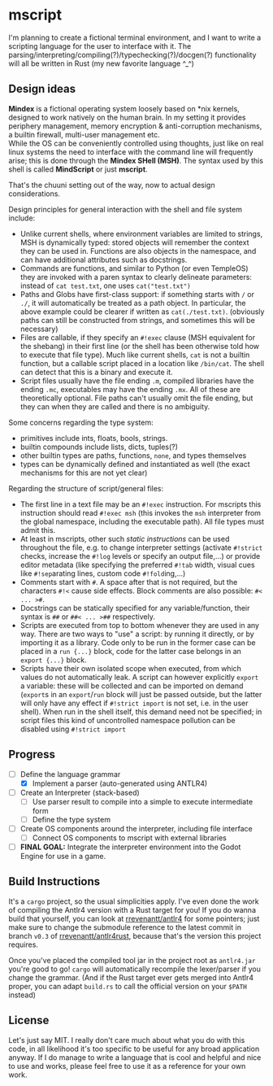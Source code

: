 # mscript

I'm planning to create a fictional terminal environment, and I want to write a scripting language for the user to interface with it.
The parsing/interpreting/compiling(?)/typechecking(?)/docgen(?) functionality will all be written in Rust (my new favorite language ^\_^)

## Design ideas

**Mindex** is a fictional operating system loosely based on \*nix kernels, designed to work natively on the human brain.
In my setting it provides periphery management, memory encryption & anti-corruption mechanisms,
a builtin firewall, multi-user management etc.  
While the OS can be conveniently controlled using thoughts, just like on real linux systems the need to
interface with the command line will frequently arise; this is done through the **Mindex SHell (MSH)**.
The syntax used by this shell is called **MindScript** or just **mscript**.

That's the chuuni setting out of the way, now to actual design considerations.

Design principles for general interaction with the shell and file system include:

- Unlike current shells, where environment variables are limited to strings, MSH is dynamically typed: stored objects will remember the context they can be used in. Functions are also objects in the namespace, and can have additional attributes such as docstrings.
- Commands are functions, and similar to Python (or even TempleOS) they are invoked with a paren syntax to clearly delineate parameters: instead of `cat test.txt`, one uses `cat("test.txt")`
- Paths and Globs have first-class support: if something starts with `/` or `./`, it will automatically be treated as a path object. In particular, the above example could be clearer if written as `cat(./test.txt)`. (obviously paths can still be constructed from strings, and sometimes this will be necessary)
- Files are callable, if they specify an `#!exec` clause (MSH equivalent for the shebang) in their first line (or the shell has been otherwise told how to execute that file type). Much like current shells, `cat` is not a builtin function, but a callable script placed in a location like `/bin/cat`. The shell can detect that this is a binary and execute it.
- Script files usually have the file ending `.m`, compiled libraries have the ending `.mc`, executables may have the ending `.mx`. All of these are theoretically optional. File paths can't usually omit the file ending, but they can when they are called and there is no ambiguity.

Some concerns regarding the type system:

- primitives include ints, floats, bools, strings.
- builtin compounds include lists, dicts, tuples(?)
- other builtin types are paths, functions, `none`, and types themselves
- types can be dynamically defined and instantiated as well (the exact mechanisms for this are not yet clear)

Regarding the structure of script/general files:

- The first line in a text file may be an `#!exec` instruction. For mscripts this instruction should read `#!exec msh` (this invokes the `msh` interpreter from the global namespace, including the executable path). All file types must admit this.
- At least in mscripts, other such _static instructions_ can be used throughout the file, e.g. to change interpreter settings (activate `#!strict` checks, increase the `#!log` levels or specify an output file,...) or provide editor metadata (like specifying the preferred `#!tab` width, visual cues like `#!sep`arating lines, custom code `#!fold`ing,...)
- Comments start with `#`. A space after that is not required, but the characters `#!<` cause side effects. Block comments are also possible: `#< ... >#`.
- Docstrings can be statically specified for any variable/function, their syntax is `##` or `##< ... >##` respectively.
- Scripts are executed from top to bottom whenever they are used in any way. There are two ways to "use" a script: by running it directly, or by importing it as a library. Code only to be run in the former case can be placed in a `run {...}` block, code for the latter case belongs in an `export {...}` block.
- Scripts have their own isolated scope when executed, from which values do not automatically leak. A script can however explicitly `export` a variable: these will be collected and can be imported on demand (`export`s in an `export`/`run` block will just be passed outside, but the latter will only have any effect if `#!strict import` is not set, i.e. in the user shell). When run in the shell itself, this demand need not be specified; in script files this kind of uncontrolled namespace pollution can be disabled using `#!strict import`

## Progress

- [ ] Define the language grammar
  - [x] Implement a parser (auto-generated using ANTLR4)
- [ ] Create an Interpreter (stack-based)
  - [ ] Use parser result to compile into a simple to execute intermediate form
  - [ ] Define the type system
- [ ] Create OS components around the interpreter, including file interface
  - [ ] Connect OS components to mscript with external libraries
- [ ] **FINAL GOAL:** Integrate the interpreter environment into the Godot Engine for use in a game.

## Build Instructions
It's a `cargo` project, so the usual simplicities apply. I've even done the work of compiling the Antlr4 version with a Rust target for you! If you do wanna build that yourself, you can look at [rrevenantt/antlr4](https://github.com/rrevenantt/antlr4/tree/rust-target) for some pointers; just make sure to change the submodule reference to the latest commit in branch `v0.3` of [rrevenantt/antlr4rust](https://github.com/rrevenantt/antlr4rust/tree/v0.3), because that's the version this project requires.

Once you've placed the compiled tool jar in the project root as `antlr4.jar` you're good to go! `cargo` will automatically recompile the lexer/parser if you change the grammar. (And if the Rust target ever gets merged into Antlr4 proper, you can adapt `build.rs` to call the official version on your `$PATH` instead)

## License
Let's just say MIT. I really don't care much about what you do with this code, in all likelihood it's too specific to be useful for any broad application anyway. If I do manage to write a language that is cool and helpful and nice to use and works, please feel free to use it as a reference for your own work.